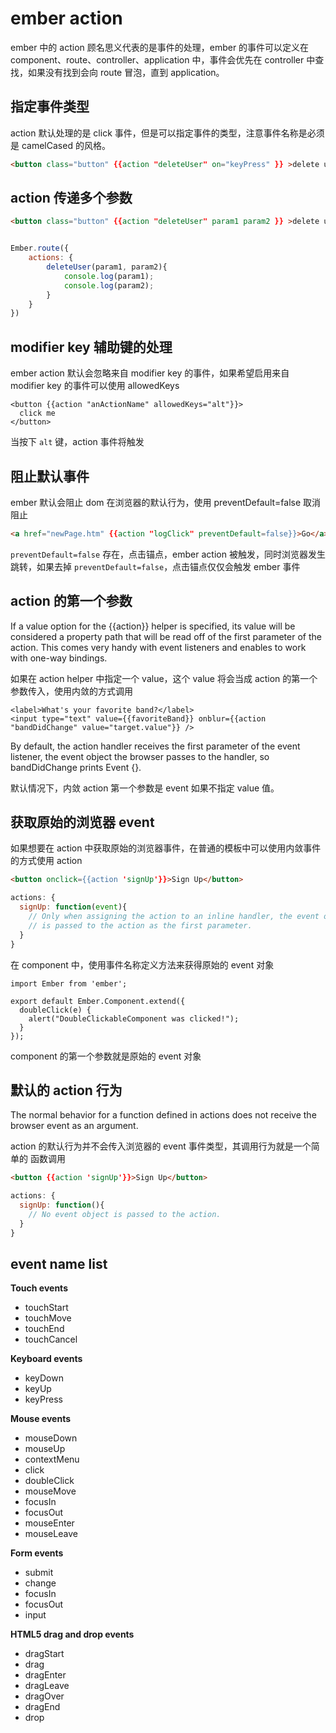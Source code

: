 # ember action

ember 中的 action 顾名思义代表的是事件的处理，ember 的事件可以定义在 component、route、controller、application 中，事件会优先在 controller 中查找，如果没有找到会向 route 冒泡，直到 application。

## 指定事件类型

action 默认处理的是 click 事件，但是可以指定事件的类型，注意事件名称是必须是 camelCased 的风格。

```html
<button class="button" {{action "deleteUser" on="keyPress" }} >delete user</button>
```

## action 传递多个参数

```html
<button class="button" {{action "deleteUser" param1 param2 }} >delete user</button>
```

```javascript

Ember.route({
    actions: {
        deleteUser(param1, param2){
            console.log(param1);
            console.log(param2);
        }
    }
})

```

## modifier key 辅助键的处理

ember action 默认会忽略来自 modifier key 的事件，如果希望启用来自 modifier key 的事件可以使用 allowedKeys

```
<button {{action "anActionName" allowedKeys="alt"}}>
  click me
</button>
```

当按下 `alt` 键，action 事件将触发


## 阻止默认事件

ember 默认会阻止 dom 在浏览器的默认行为，使用 preventDefault=false 取消阻止


```html
<a href="newPage.htm" {{action "logClick" preventDefault=false}}>Go</a>
```

`preventDefault=false` 存在，点击锚点，ember action 被触发，同时浏览器发生跳转，如果去掉 `preventDefault=false`，点击锚点仅仅会触发 ember 事件


## action 的第一个参数

If a value option for the {{action}} helper is specified, its value will be considered a property path that will be read off of the first parameter of the action. This comes very handy with event listeners and enables to work with one-way bindings.

如果在 action helper 中指定一个 value，这个 value 将会当成 action 的第一个参数传入，使用内敛的方式调用


```
<label>What's your favorite band?</label>
<input type="text" value={{favoriteBand}} onblur={{action "bandDidChange" value="target.value"}} />
```

By default, the action handler receives the first parameter of the event listener, the event object the browser passes to the handler, so bandDidChange prints Event {}.

默认情况下，内敛 action 第一个参数是 event 如果不指定 value 值。

## 获取原始的浏览器 event

如果想要在 action 中获取原始的浏览器事件，在普通的模板中可以使用内敛事件的方式使用 action


```html
<button onclick={{action 'signUp'}}>Sign Up</button>
```

```javascript
actions: {
  signUp: function(event){ 
    // Only when assigning the action to an inline handler, the event object
    // is passed to the action as the first parameter.
  }
}
```

在 component 中，使用事件名称定义方法来获得原始的 event 对象

```
import Ember from 'ember';

export default Ember.Component.extend({
  doubleClick(e) {
    alert("DoubleClickableComponent was clicked!");
  }
});
```

component 的第一个参数就是原始的 event 对象

## 默认的 action 行为

The normal behavior for a function defined in actions does not receive the browser event as an argument.

action 的默认行为并不会传入浏览器的 event 事件类型，其调用行为就是一个简单的 函数调用


```html
<button {{action 'signUp'}}>Sign Up</button>
```

```javascript
actions: {
  signUp: function(){ 
    // No event object is passed to the action.
  }
}
```

## event name list


**Touch events**

- touchStart
- touchMove
- touchEnd
- touchCancel

**Keyboard events**

- keyDown
- keyUp
- keyPress

**Mouse events**

- mouseDown
- mouseUp
- contextMenu
- click
- doubleClick
- mouseMove
- focusIn
- focusOut
- mouseEnter
- mouseLeave

**Form events**

- submit
- change
- focusIn
- focusOut
- input

**HTML5 drag and drop events**

- dragStart
- drag
- dragEnter
- dragLeave
- dragOver
- dragEnd
- drop


